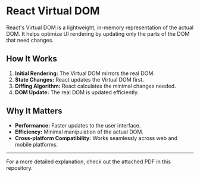 # React Virtual DOM

React's Virtual DOM is a lightweight, in-memory representation of the actual DOM. It helps optimize UI rendering by updating only the parts of the DOM that need changes.

## How It Works
1. **Initial Rendering:** The Virtual DOM mirrors the real DOM.
2. **State Changes:** React updates the Virtual DOM first.
3. **Diffing Algorithm:** React calculates the minimal changes needed.
4. **DOM Update:** The real DOM is updated efficiently.

## Why It Matters
- **Performance:** Faster updates to the user interface.
- **Efficiency:** Minimal manipulation of the actual DOM.
- **Cross-platform Compatibility:** Works seamlessly across web and mobile platforms.

---

For a more detailed explanation, check out the attached PDF in this repository.


